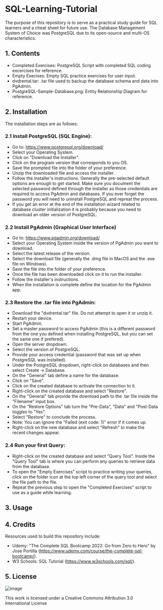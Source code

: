 # SQL-Learning-Tutorial

The purpose of this repository is to serve as a practical study guide for SQL learners and a cheat sheet for future use. The Database Management System of Choice was PostgreSQL due to its open-source and multi-OS characteristics.

## 1. Contents

  - Completed Exercises: PostgreSQL Script with completed SQL coding excercises for reference.
  - Empty Execises: Empty SQL practice exercises for user input.
  - dvdrental.tar: .tar file used to backup the database schema and data into PgAdmin.
  - PostgreSQL-Sample-Database.png: Entity Relationship Diagram for reference.

## 2. Installation

The installation steps are as follows:

  ### 2.1 Install PostgreSQL (SQL Engine):

   - Go to: https://www.postgresql.org/download/
   - Select your Operating System.
   - Click on "Download the Installer".
   - Click on the program version that corresponds to you OS.
   - Save the prompted file into the folder of your preference.
   - Unzip the downloaded file and access the installer.
   - Follow the installer's instructions. Generally the pre-selected default options are enough to get started. Make sure you document the selected password     defined through the installer as those credentials are required to access PgAdmin and databases. If you ever forget the password you will need to uninstall PostgreSQL and repreat the process.
   - If you get an error at the end of the installation wizard related to database cluster initialization it is probably because you need to download an older version of PostgreSQL.
    
  ### 2.2 Install PgAdmin (Graphical User Interface)
  
   - Go to: https://www.pgadmin.org/download/
   - Select your Operating System inside the version of PgAdmin you want to download.
   - Select the latest release of the version.
   - Select the download file (generally the .dmg file in MacOS and the .exe file on Windows).
   - Save the file into the folder of your preference.
   - Once the file has been downloaded click on it to run the installer.
   - Follow the installer's instructions.
   - When the installation is complete define the location for the PgAdmin app.

  ### 2.3 Restore the .tar file into PgAdmin:
  
   - Download the "dvdrental.tar" file. Do not attempt to open it or unzip it.
   - Restart your device.
   - Start PgAdmin.
   - Set a master password to access PgAdmin (this is a different password from the one you defined when installing PostgreSQL, but you can set the same one if prefered).
   - Open the server dropdown.
   - Select the version of PostgreSQL.
   - Provide your access credential (password that was set up when PostgreSQL was installed).
   - Under the PostgreSQL dropdown, right-click on databases and then select Create -> Database.
   - On the "General" tab define a name for the database.
   - Click on "Save".
   - Click on the created database to activate the connection to it.
   - Right-click on the created database and select "Restore".
   - On the "General" tab provide the download path to the .tar file inside the "Filename" input box.
   - On the "Restore Options" tab turn the "Pre-Data", "Data" and "Post-Data toggles to "Yes".
   - Select "Restore" to conclude the process.
   - Note: You can ignore the "Failed (exit code: 1)" error if it comes up.
   - Right-click on the new database and select "Refresh" to make the recent changes appear.

  ### 2.4 Run your first Query:
  
   - Right-click on the created database and select "Query Tool". Inside the "Query Tool" tab is where you can perform any queries to retrieve data from the database.
   - To open the "Empty Exercises" script to practice writing your queries, click on the folder icon at the top left corner of the query tool and select the file path to the file.
   - Repeat the previous step to open the "Completed Exercises" script to use as a guide while learning.

## 3. Usage


## 4. Credits

Resources used to build this repository include:

  - Udemy: "The Complete SQL Bootcamp 2022: Go from Zero to Hero" by Jose Portilla (https://www.udemy.com/course/the-complete-sql-bootcamp/).
  - W3 Schools: SQL Tutorial (https://www.w3schools.com/sql/).

## 5. License

![image](https://user-images.githubusercontent.com/60116541/142733137-9ed23afb-0ee8-468e-b0f0-f90f60e70f3c.png)

This work is licensed under a Creative Commons Attribution 3.0 International License
